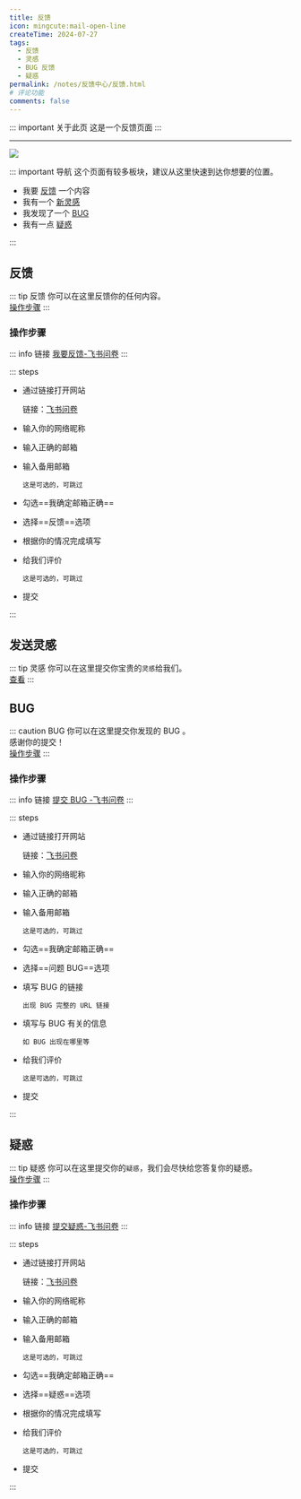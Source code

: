 ```yaml
---
title: 反馈
icon: mingcute:mail-open-line
createTime: 2024-07-27
tags:
  - 反馈
  - 灵感
  - BUG 反馈
  - 疑惑
permalink: /notes/反馈中心/反馈.html
# 评论功能
comments: false
---
```


::: important 关于此页
这是一个反馈页面
:::

---

![](https://image.youming.us.kg/fkzx.png)

::: important 导航
这个页面有较多板块，建议从这里快速到达你想要的位置。
- 我要 [反馈](#反馈) 一个内容
- 我有一个 [新灵感](#发送灵感)
- 我发现了一个 [BUG](#bug)
- 我有一点 [疑惑](#疑惑)

:::

## <Icon name="mingcute:mail-open-fill" color="currentColor" /> 反馈

::: tip 反馈
你可以在这里反馈你的任何内容。\
[操作步骤](#操作步骤)
:::

### <Icon name="mingcute:cursor-3-line" color="currentColor" /> 操作步骤

::: info 链接
[我要反馈-飞书问卷](https://you-ming.feishu.cn/share/base/form/shrcnPXFd1kjeiaoPTkQlHZ1jhb)
:::

::: steps

- 通过链接打开网站

   链接：[飞书问卷](https://you-ming.feishu.cn/share/base/form/shrcnPXFd1kjeiaoPTkQlHZ1jhb)

- 输入你的网络昵称
- 输入正确的邮箱
- 输入备用邮箱

   `这是可选的，可跳过`

- 勾选==我确定邮箱正确==
- 选择==反馈==选项
- 根据你的情况完成填写
- 给我们评价

   `这是可选的，可跳过`

- 提交

:::

## <Icon name="mingcute:bulb-line" color="currentColor" /> 发送灵感

::: tip 灵感
你可以在这里提交你宝贵的`灵感`给我们。\
[查看](/反馈中心/发送灵感.html)
:::


## <Icon name="mingcute:bug-line" color="currentColor" /> BUG

::: caution BUG
你可以在这里提交你发现的 BUG 。\
感谢你的提交！\
[操作步骤](#操作步骤-1)
:::

### <Icon name="mingcute:bulb-line" color="currentColor" /> 操作步骤

::: info 链接
[提交 BUG -飞书问卷](https://you-ming.feishu.cn/share/base/form/shrcnPXFd1kjeiaoPTkQlHZ1jhb)
:::

::: steps

- 通过链接打开网站

   链接：[飞书问卷](https://you-ming.feishu.cn/share/base/form/shrcnPXFd1kjeiaoPTkQlHZ1jhb)

- 输入你的网络昵称
- 输入正确的邮箱
- 输入备用邮箱

   `这是可选的，可跳过`

- 勾选==我确定邮箱正确==
- 选择==问题 BUG==选项
- 填写 BUG 的链接

   `出现 BUG 完整的 URL 链接`

- 填写与 BUG 有关的信息

   `如 BUG 出现在哪里等`

- 给我们评价

   `这是可选的，可跳过`

- 提交

:::

## <Icon name="mingcute:question-line" color="currentColor" /> 疑惑

::: tip 疑惑
你可以在这里提交你的`疑惑`，我们会尽快给您答复你的疑惑。\
[操作步骤](#操作步骤-2)
:::

### <Icon name="mingcute:bulb-line" color="currentColor" /> 操作步骤

::: info 链接
[提交疑惑-飞书问卷](https://you-ming.feishu.cn/share/base/form/shrcnPXFd1kjeiaoPTkQlHZ1jhb)
:::

::: steps

- 通过链接打开网站

   链接：[飞书问卷](https://you-ming.feishu.cn/share/base/form/shrcnPXFd1kjeiaoPTkQlHZ1jhb)

- 输入你的网络昵称
- 输入正确的邮箱
- 输入备用邮箱

   `这是可选的，可跳过`

- 勾选==我确定邮箱正确==
- 选择==疑惑==选项
- 根据你的情况完成填写
- 给我们评价

   `这是可选的，可跳过`

- 提交

:::
